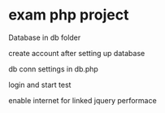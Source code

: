# exam php project
Database in db folder

create account after setting up database

db conn settings in db.php

login and start test

enable internet for linked jquery performace
